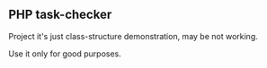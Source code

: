 ## PHP task-checker

Project it's just class-structure demonstration, may be not working.

Use it only for good purposes.
